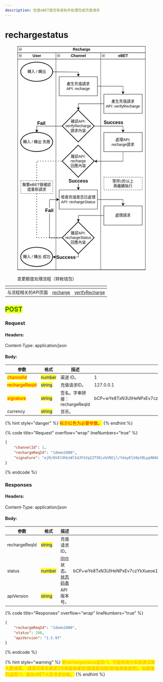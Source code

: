 ```yaml
---
description: 检查eBET是否有收到并处理完成充值请求
---
```


# rechargestatus

<figure><img src="../../../.gitbook/assets/recharge double.png" alt="变更额度处理流程（转帐钱包）"><figcaption><p>变更额度处理流程（转帐钱包）</p></figcaption></figure>

<table data-card-size="large" data-view="cards" data-full-width="false"><thead><tr><th></th><th></th><th></th></tr></thead><tbody><tr><td>与流程相关的API页面</td><td><a href="recharge.md">recharge</a></td><td><a href="../ebet-post/verifyrecharge.md">verifyRecharge</a></td></tr></tbody></table>

## <mark style="color:green;">POST</mark>

### **Request**

#### Headers:

Content-Type: application/json

#### Body:

<table><thead><tr><th width="164">参数</th><th width="168">格式</th><th>描述</th><th data-hidden>范例</th></tr></thead><tbody><tr><td><mark style="color:red;">channelId</mark></td><td><mark style="color:blue;">number</mark></td><td>渠道 ID。</td><td>1</td></tr><tr><td><mark style="color:red;">rechargeReqId</mark></td><td><mark style="color:blue;">string</mark></td><td>充值请求ID。</td><td>127.0.0.1</td></tr><tr><td><mark style="color:red;">signature</mark></td><td><mark style="color:blue;">string</mark></td><td>签名。字串拼接：rechargeReqId</td><td>bCP+wYe8TxN3UIHeNPxEv7czYkXueoe1pKSB6IaUDfoR4mtFYcJl3rNFk8Uz84XAHfeD3mNE+p4gECOVw2JxxQ==</td></tr><tr><td>currency</td><td><mark style="color:blue;">string</mark></td><td>货币。</td><td></td></tr></tbody></table>

{% hint style="danger" %}
<mark style="color:red;">标示红色为必要参数。</mark>
{% endhint %}

{% code title="Request" overflow="wrap" lineNumbers="true" %}
```json
{
    "channelId": 1,
    "rechargeReqId": "1demo1000",
    "signature": "ejR/HV4lUhbzWlSdJFdJqI2TSRizbVN2jl/YdayElU4ptBLppNA6LdfW6orhgS/uJqntyL7S17ghdodBBV8Exw=="
}
```
{% endcode %}

### **Responses**

#### Headers:

Content-Type: application/json

#### Body:

<table><thead><tr><th width="164">参数</th><th width="170">格式</th><th>描述</th><th data-hidden>范例</th></tr></thead><tbody><tr><td>rechargeReqId</td><td><mark style="color:blue;">string</mark></td><td>充值请求ID。</td><td></td></tr><tr><td>status</td><td><mark style="color:blue;">number</mark></td><td>回应状态。<a href="../../ebet-zhuang-tai-ma.md#ebet-xiang-ying-de-zhuang-tai-dai-ma">状态码表</a></td><td>bCP+wYe8TxN3UIHeNPxEv7czYkXueoe1pKSB6IaUDfoR4mtFYcJl3rNFk8Uz84XAHfeD3mNE+p4gECOVw2JxxQ==</td></tr><tr><td>apiVersion</td><td><mark style="color:blue;">string</mark></td><td>API版本号。</td><td></td></tr></tbody></table>

{% code title="Responses" overflow="wrap" lineNumbers="true" %}
```json
{
    "rechargeReqId": "1demo1000",
    "status": 200,
    "apiVersion": "1.5.97"
}
```
{% endcode %}

{% hint style="warning" %}
<mark style="color:orange;">若rechargestatus返回-1，可能為我方系統還沒寫入數據庫。 請貴司再多請求2次做最後確認(建議貴司隔5秒後再做請求)，如最後仍返回-1，请向eBET人员寻求协助。</mark>
{% endhint %}
